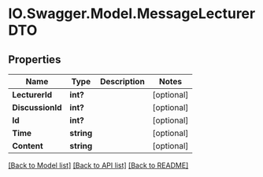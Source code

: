 # IO.Swagger.Model.MessageLecturerDTO
## Properties

Name | Type | Description | Notes
------------ | ------------- | ------------- | -------------
**LecturerId** | **int?** |  | [optional] 
**DiscussionId** | **int?** |  | [optional] 
**Id** | **int?** |  | [optional] 
**Time** | **string** |  | [optional] 
**Content** | **string** |  | [optional] 

[[Back to Model list]](../README.md#documentation-for-models) [[Back to API list]](../README.md#documentation-for-api-endpoints) [[Back to README]](../README.md)

